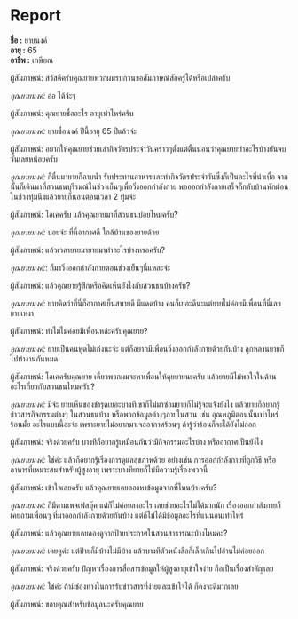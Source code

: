 # **Report** <br />
**ชื่อ :** ยายนงค์ <br />
**อายุ :** 65 <br /> 
**อาชีพ :** เกษียณ <br />

ผู้สัมภาษณ์: สวัสดีครับคุณยายพวกผมรบกวนขอสัมภาษณ์สักครู่ได้หรือเปล่าครับ

*คุณยายนงค์:* อ๋อ ได้จ่ะๆ

ผู้สัมภาษณ์: คุณยายชื่ออะไร อายุเท่าไหร่ครับ

*คุณยายนงค์:* ยายชื่อนงค์ ปีนี้อายุ 65 ปีแล้วจ่ะ

ผู้สัมภาษณ์: อยากให้คุณยายช่วยเล่ากิจวัตรประจำวันคร่าวๆตั้งแต่ตื่นนอนว่าคุณยายทำอะไรบ้างยันจบวันเลยหน่อยครับ

*คุณยายนงค์:* ก็ตื่นมายายก็อาบน้ำ รับประทานอาหารและทำกิจวัตรประจำวันซึ่งก็เป็นอะไรที่น่าเบื่อ จากนั้นก็เดินมาที่สวนธนบุรีรมณ์ในช่วงเย็นๆเพื่อวิ่งออกกำลังกาย พอออกกำลังกายเสร็จก็กลับบ้านพักผ่อนในช่วงทุ่มนึงแล้วยายก็นอนตอนเวลา 2 ทุ่มจ่ะ

ผู้สัมภาษณ์: โอเคครับ แล้วคุณยายมาที่สวนธนบ่อยไหมครับ?

*คุณยายนงค์:* บ่อยจ่ะ ที่นี่อากาศดี ใกล้บ้านของยายด้วย

ผู้สัมภาษณ์: แล้วเวลายายมายายมาทำอะไรบ้างหรอครับ?

*คุณยายนงค์:*: ก็มาวิ่งออกกำลังกายตอนช่วงเย็นๆนี่แหละจ่ะ

ผู้สัมภาษณ์: แล้วคุณยายรู้สึกหรือคิดเห็นยังไงกับสวนธนบ้างครับ?

*คุณยายนงค์:* ยายคิดว่าที่นี่ก็อากาศเย็นสบายดี มีแดดบ้าง คนก็เยอะดีนะแต่ยายไม่ค่อยมีเพื่อนที่นี่เลย ยายเหงา

ผู้สัมภาษณ์: ทำไมไม่ค่อยมีเพื่อนหล่ะครับคุณยาย?

*คุณยายนงค์:* ยายเป็นคนพูดไม่เก่งนะจ่ะ แต่ก็อยากมีเพื่อนวิ่งออกกำลังกายด้วยกันบ้าง ลูกหลานยายก็ไปทำงานกันหมด

ผู้สัมภาษณ์: โอเคครับคุณยาย เดี๋ยวพวกผมจะหาเพื่อนให้คุยยายนะครับ แล้วยายมีไม่พอใจในด้านอะไรเกี่ยวกับสวนธนไหมครับ?

*คุณยายนงค์:* มีจ่ะ ยายเห็นของชำรุดเยอะบางทีเขาก็ไม่มาซ่อมยายก็ไม่รู้จะแจ้งยังไง แล้วยายก็อยากรู้ข่าวสารกิจกรรมต่างๆ ในสวนธนบ้าง หรือพวกข้อมูลต่างๆภายในสวน เช่น อุณหภูมิตอนนั้นเท่าไหร่ ร้อนมั้ย อะไรแบบนี้อ่ะจ่ะ เพราะยายไม่อยากมาเจออากาศร้อนๆ ถ้ารู้ว่าร้อนก็จะได้ยังไม่ออก

ผู้สัมภาษณ์: จริงด้วยครับ บางทีก็อยากรู้เหมือนกันว่ามีกิจกรรมอะไรบ้าง หรืออากาศเป็นยังไง

*คุณยายนงค์:* ใช่ค่ะ แล้วก็อยากรู้เรื่องการดูแลสุขภาพด้วย อย่างเช่น การออกกำลังกายที่ถูกวิธี หรืออาหารที่เหมาะสมสำหรับผู้สูงอายุ เพราะบางทียายก็ไม่มีความรู้เรื่องพวกนี้

ผู้สัมภาษณ์: เข้าใจเลยครับ แล้วคุณยายเคยลองหาข้อมูลจากที่ไหนบ้างครับ?

*คุณยายนงค์:* ก็มีตามเพจเฟสบุ๊ค แต่ก็ไม่ค่อยลงอะไร เลยช่วยอะไรไม่ได้มากนัก เรื่องออกกำลังกายก็เคยถามเพื่อนๆ ที่มาออกกำลังกายด้วยกันบ้าง แต่ก็ไม่ได้มีข้อมูลอะไรที่แน่นอนเท่าไหร่

ผู้สัมภาษณ์: แล้วคุณยายเคยลองดูจากป้ายประกาศในสวนสาธารณะบ้างไหมคะ?

*คุณยายนงค์:* เคยดูค่ะ แต่ป้ายก็มีบ้างไม่มีบ้าง แล้วบางทีตัวหนังสือก็เล็กเกินไปอ่านไม่ค่อยออก

ผู้สัมภาษณ์: จริงด้วยครับ ปัญหาเรื่องการสื่อสารข้อมูลให้ผู้สูงอายุเข้าใจง่าย ถือเป็นเรื่องสำคัญเลย

*คุณยายนงค์:* ใช่ค่ะ ถ้ามีช่องทางในการรับข่าวสารที่ง่ายและเข้าใจได้ ก็คงจะดีมากเลย

ผู้สัมภาษณ์: ขอบคุณสำหรับข้อมูลนะครับคุณยาย
